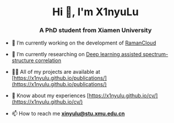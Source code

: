 <!--
**X1nyuLu/X1nyuLu** is a ✨ _special_ ✨ repository because its `README.md` (this file) appears on your GitHub profile.

Here are some ideas to get you started:

- 🔭 I’m currently working on ...
- 🌱 I’m currently learning ...
- 👯 I’m looking to collaborate on ...
- 🤔 I’m looking for help with ...
- 💬 Ask me about ...
- 📫 How to reach me: ...
- 😄 Pronouns: ...
- ⚡ Fun fact: ...
-->

<h1 align="center">Hi 👋, I'm X1nyuLu</h1>
<h3 align="center">A PhD student from Xiamen University</h3>

- 🔭 I’m currently working on the development of [RamanCloud](https://ramancloud.xmu.edu.cn)

- 👯 I’m currently researching on [Deep learning assisted spectrum-structure correlation](https://pubs.acs.org/doi/10.1021/acs.analchem.4c01639)

- 👨‍💻 All of my projects are available at [https://x1nyulu.github.io/publications/](https://x1nyulu.github.io/publications/)

- 📄 Know about my experiences [https://x1nyulu.github.io/cv/](https://x1nyulu.github.io/cv/)

- 📫 How to reach me **xinyulu@stu.xmu.edu.cn**
